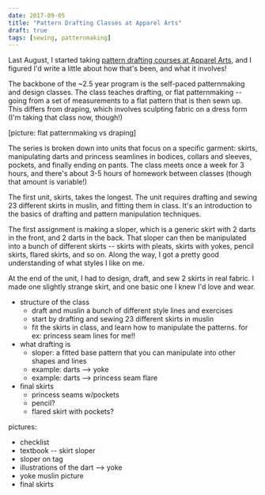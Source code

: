```yaml
---
date: 2017-09-05
title: "Pattern Drafting Classes at Apparel Arts"
draft: true
tags: [sewing, patternmaking]
---
```


Last August, I started taking [pattern drafting courses at Apparel Arts](https://www.apparel-arts.com/certificate-program/), and I figured I'd write a little about how that's been, and what it involves!

The backbone of the ~2.5 year program is the self-paced patternmaking and design classes. The class teaches drafting, or flat patternmaking -- going from a set of measurements to a flat pattern that is then sewn up. This differs from draping, which involves sculpting fabric on a dress form (I'm taking that class now, though!)

[picture: flat patternmaking vs draping]

The series is broken down into units that focus on a specific garment: skirts, manipulating darts and princess seamlines in bodices, collars and sleeves, pockets, and finally ending on pants. The class meets once a week for 3 hours, and there's about 3-5 hours of homework between classes (though that amount is variable!)

The first unit, skirts, takes the longest. The unit requires drafting and sewing 23 different skirts in muslin, and fitting them in class. It's an introduction to the basics of drafting and pattern manipulation techniques. 

The first assignment is making a sloper, which is a generic skirt with 2 darts in the front, and 2 darts in the back. That sloper can then be manipulated into a bunch of different skirts -- skirts with pleats, skirts with yokes, pencil skirts, flared skirts, and so on. Along the way, I got a pretty good understanding of what styles I like on me.

At the end of the unit, I had to design, draft, and sew 2 skirts in real fabric. I made one slightly strange skirt, and one basic one I knew I'd love and wear.


- structure of the class
  - draft and muslin a bunch of different style lines and exercises
  - start by drafting and sewing 23 different skirts in muslin
  - fit the skirts in class, and learn how to manipulate the patterns. for ex: princess seam lines for me!!
- what drafting is
  - sloper: a fitted base pattern that you can manipulate into other shapes and lines
  - example: darts --> yoke
  - example: darts --> princess seam flare
- final skirts
  - princess seams w/pockets
  - pencil?
  - flared skirt with pockets?

pictures:
- checklist
- textbook -- skirt sloper
- sloper on tag
- illustrations of the dart --> yoke
- yoke muslin picture
- final skirts